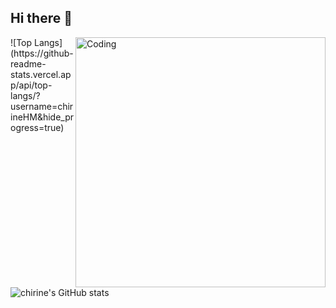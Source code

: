 ## Hi there 👋

<img align="right" alt="Coding" width="400" src="https://i.giphy.com/media/v1.Y2lkPTc5MGI3NjExbHUyNGlldXZzcDJ4bDZvcWxhbm9tY2s2NzZ0aWx3ejY1Y3U5NTRpZSZlcD12MV9pbnRlcm5hbF9naWZfYnlfaWQmY3Q9Zw/XD9o33QG9BoMis7iM4/giphy.gif">
![Top Langs](https://github-readme-stats.vercel.app/api/top-langs/?username=chirineHM&hide_progress=true)

![chirine's GitHub stats](https://github-readme-stats.vercel.app/api?username=chirineHM&show_icons=true&theme=radical)
<!--
**chirineHM/chirineHM** is a ✨ _special_ ✨ repository because its `README.md` (this file) appears on your GitHub profile.

Here are some ideas to get you started:

- 🔭 I’m currently working on ...
- 🌱 I’m currently learning ...
- 👯 I’m looking to collaborate on ...
- 🤔 I’m looking for help with ...
- 💬 Ask me about ...
- 📫 How to reach me: ...
- 😄 Pronouns: ...
- ⚡ Fun fact: ...
-->
